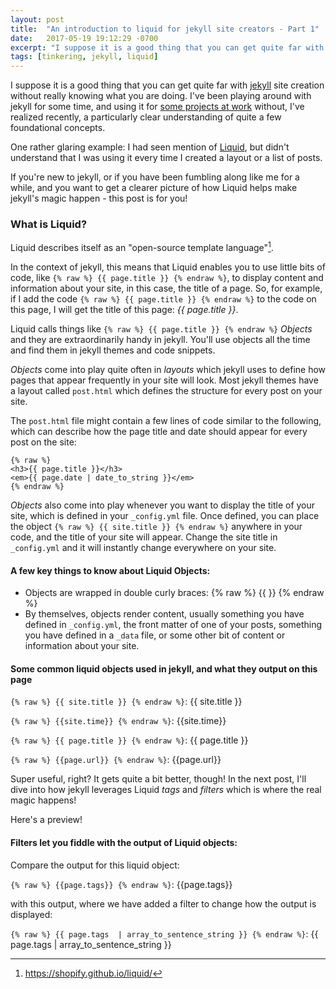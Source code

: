 ```yaml
---
layout: post
title:  "An introduction to liquid for jekyll site creators - Part 1"
date:   2017-05-19 19:12:29 -0700
excerpt: "I suppose it is a good thing that you can get quite far with jekyll site creation without really knowing what you are doing."
tags: [tinkering, jekyll, liquid]
---
```

I suppose it is a good thing that you can get quite far with [jekyll](https://jekyllrb.com) site creation without really knowing what you are doing. I've been playing around with jekyll for some time, and using it for [some projects at work](http://uclalibrary.github.io/research-tips) without, I've realized recently, a particularly clear understanding of quite a few foundational concepts. 

One rather glaring example: I had seen mention of [Liquid](https://shopify.github.io/liquid/), but didn't understand that I was using it every time I created a layout or a list of posts.

If you're new to jekyll, or if you have been fumbling along like me for a while, and you want to get a clearer picture of how Liquid helps make jekyll's magic happen - this post is for you!

### What is Liquid?

Liquid describes itself as an "open-source template language"[^fn-liquid].

In the context of jekyll, this means that Liquid enables you to use little bits of code, like ``` {% raw %} {{ page.title }} {% endraw %} ```, to display content and information about your site, in this case, the title of a page. So, for example, if I add the code ``` {% raw %} {{ page.title }} {% endraw %} ``` to the code on this page, I will get the title of this page: *{{ page.title }}*.

Liquid calls things like ``` {% raw %} {{ page.title }} {% endraw %} ``` *Objects* and they are extraordinarily handy in jekyll. You'll use objects all the time and find them in jekyll themes and code snippets.

*Objects* come into play quite often in *layouts* which jekyll uses to define how pages that appear frequently in your site will look. Most jekyll themes have a layout called ```post.html``` which defines the structure for every post on your site.

The ```post.html``` file might contain a few lines of code similar to the following, which can describe how the page title and date should appear for every post on the site:

~~~~
{% raw %}
<h3>{{ page.title }}</h3>
<em>{{ page.date | date_to_string }}</em>
{% endraw %}
~~~~

*Objects* also come into play whenever you want to display the title of your site, which is defined in your ```_config.yml``` file. Once defined, you can place the object ``` {% raw %} {{ site.title }} {% endraw %} ``` anywhere in your code, and the title of your site will appear. Change the site title in ```_config.yml``` and it will instantly change everywhere on your site. 

#### A few key things to know about Liquid Objects:
* Objects are wrapped in double curly braces: {% raw %} {{ }} {% endraw %}
* By themselves, objects render content, usually something you have defined in ```_config.yml```, the front matter of one of your posts, something you have defined in a ```_data``` file, or some other bit of content or information about your site.




#### Some common liquid objects used in jekyll, and what they output on this page

``` {% raw %} {{ site.title }} {% endraw %} ```: {{ site.title }}

``` {% raw %} {{site.time}} {% endraw %} ```: {{site.time}}

``` {% raw %} {{ page.title }} {% endraw %} ```: {{ page.title }}

``` {% raw %} {{page.url}} {% endraw %} ```: {{page.url}}

Super useful, right? It gets quite a bit better, though! In the next post, I'll dive into how jekyll leverages Liquid *tags* and *filters* which is where the real magic happens!

Here's a preview!

#### Filters let you fiddle with the output of Liquid objects:

Compare the output for this liquid object:

``` {% raw %} {{page.tags}} {% endraw %} ```: {{page.tags}}

with this output, where we have added a filter to change how the output is displayed:

``` {% raw %} {{ page.tags  | array_to_sentence_string }} {% endraw %} ```: {{ page.tags  | array_to_sentence_string }}




[^fn-liquid]: https://shopify.github.io/liquid/